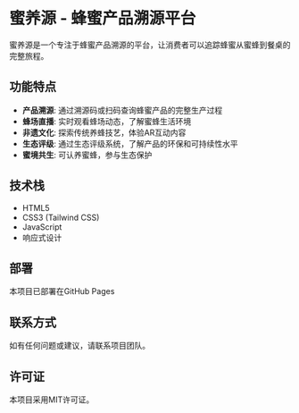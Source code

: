 # 蜜养源 - 蜂蜜产品溯源平台

蜜养源是一个专注于蜂蜜产品溯源的平台，让消费者可以追踪蜂蜜从蜜蜂到餐桌的完整旅程。

## 功能特点

- **产品溯源**: 通过溯源码或扫码查询蜂蜜产品的完整生产过程
- **蜂场直播**: 实时观看蜂场动态，了解蜜蜂生活环境
- **非遗文化**: 探索传统养蜂技艺，体验AR互动内容
- **生态评级**: 通过生态评级系统，了解产品的环保和可持续性水平
- **蜜境共生**: 可认养蜜蜂，参与生态保护

## 技术栈

- HTML5
- CSS3 (Tailwind CSS)
- JavaScript
- 响应式设计


## 部署

本项目已部署在GitHub Pages

## 联系方式

如有任何问题或建议，请联系项目团队。

## 许可证

本项目采用MIT许可证。
